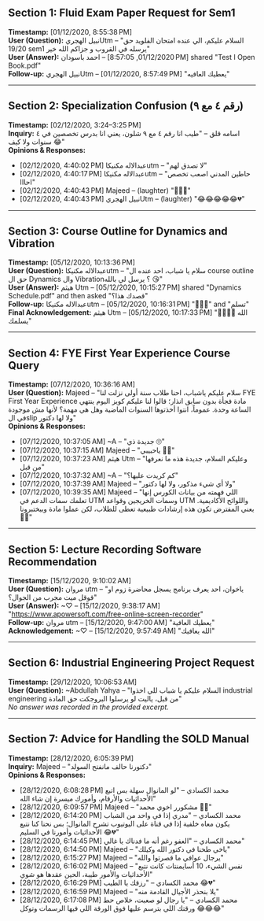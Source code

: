 ## Section 1: Fluid Exam Paper Request for Sem1
**Timestamp:** [01/12/2020, 8:55:38 PM]  
**User (Question):** نبيل الهجريUtm – "السلام عليكم، الي عنده امتحان الفلويد حق 19/20 sem1 يرسله في القروب و جزاكم الله خير"  
**User (Answer):** احمد باسودان – [01/12/2020, 8:57:05 PM] shared "Test I Open Book.pdf"  
**Follow-up:** نبيل الهجريUtm – [01/12/2020, 8:57:49 PM] "يعطيك العافيه"

---

## Section 2: Specialization Confusion (رقم ٤ مع ٩)
**Timestamp:** [02/12/2020, 3:24–3:25 PM]  
**Inquiry:** اسامه قلق – "طيب انا رقم ٤ مع ٩ شلون، يعني انا بدرس تخصصين في ٤ سنوات ولا كيف 😂"  
**Opinions & Responses:**  
- [02/12/2020, 4:40:02 PM] عبدالاله مكنيكاutm – "لا تصدق لهم"  
- [02/12/2020, 4:40:17 PM] عبدالاله مكنيكاutm – "حاطين المدني اصعب تخصص احااا"  
- [02/12/2020, 4:40:43 PM] Majeed – (laughter) "🤣🤣🤣"  
- [02/12/2020, 4:40:43 PM] نبيل الهجريUtm – (laughter) "😂😂😂😂😂💔"

---

## Section 3: Course Outline for Dynamics and Vibration
**Timestamp:** [05/12/2020, 10:13:36 PM]  
**User (Question):** عبدالاله مكنيكاutm – "سلام يا شباب، احد عنده ال course outline حق ال Dynamics وال Vibration؟ يرسل لي بالله 😘"  
**User (Answer):** هيثم Utm – [05/12/2020, 10:15:27 PM] shared "Dynamics Schedule.pdf" and then asked "قصدك هذا؟"  
**Follow-up:** عبدالاله مكنيكاutm – [05/12/2020, 10:16:31 PM] "👌🏻🌹" and "تسلم"  
**Final Acknowledgement:** هيثم Utm – [05/12/2020, 10:17:33 PM] "👍🏼👍🏼 الله يسلمك"

---

## Section 4: FYE First Year Experience Course Query
**Timestamp:** [07/12/2020, 10:36:16 AM]  
**User (Question):** Majeed – "سلام عليكم ياشباب، احنا طلاب سنة أولى نزلت لنا FYE First Year Experience مادة فجأة بدون سابق انذار؛ قالوا لنا عليكم كويز اليوم ينتهي الساعة وحدة. عموماً، انتوا أخذتوها السنوات الماضية وهل هي مهمة؟ لأنها مش موجودة في الslip ولا لها دكتور"  
**Opinions & Responses:**  
- [07/12/2020, 10:37:05 AM] ~A – "جديدة ذي 🙄"  
- [07/12/2020, 10:37:15 AM] Majeed – "ياحبيبي 🙂💔"  
- [07/12/2020, 10:37:23 AM] هيثم Utm – "وعليكم السلام، جديدة هذه ما نعرفها من قبل"  
- [07/12/2020, 10:37:32 AM] ~A – "كم كريدت عليها؟"  
- [07/12/2020, 10:37:39 AM] Majeed – "ولا أي شيء مذكور، ولا لها دكتور"  
- [07/12/2020, 10:39:35 AM] Majeed – "اللي فهمته من بيانات الكورس إنها تعلمك سمات الدعم في UTM وسمات الخريجين وقواعد UTM واللوائح الأكاديمية. يعني المفترض تكون هذه إرشادات طبيعية تعطى للطلاب، لكن عملوا مادة وبيختبرونا 🙂💔"

---

## Section 5: Lecture Recording Software Recommendation
**Timestamp:** [15/12/2020, 9:10:02 AM]  
**User (Question):** مروان utm – "ياخوان، احد يعرف برنامج يسجل محاضرة زوم او قوقل ميت مجرب من الجوال؟"  
**User (Answer):** ~♡ – [15/12/2020, 9:38:17 AM] "https://www.apowersoft.com/free-online-screen-recorder"  
**Follow-up:** مروان utm – [15/12/2020, 9:47:00 AM] "يعطيك العافية"  
**Acknowledgement:** ~♡ – [15/12/2020, 9:57:49 AM] "الله يعافيك"

---

## Section 6: Industrial Engineering Project Request
**Timestamp:** [29/12/2020, 10:06:53 AM]  
**User (Question):** ~Abdullah Yahya – "السلام عليكم يا شباب للي اخذوا industrial engineering من قبل، ياليت لو يرسلوا البروجكت حق المادة"  
*No answer was recorded in the provided excerpt.*

---

## Section 7: Advice for Handling the SOLD Manual
**Timestamp:** [28/12/2020, 6:05:39 PM]  
**Inquiry:** Majeed – "دكتورنا حالف مانفتح السولد"  
**Opinions & Responses:**  
- [28/12/2020, 6:08:28 PM] محمد الكسادي – "لو المانوال سهلة بس اتبع الأحداثيات والأرقام، وأمورك ميسرة إن شاء الله"  
- [28/12/2020, 6:09:57 PM] Majeed – "مشكورر اخوي محمد 👍🏻"  
- [28/12/2020, 6:14:20 PM] محمد الكسادي – "مدري إذا في واحد من الشباب يكون معاه خلفية إذا في قناة على اليوتيوب تشرح المانوال؛ بس نحنا كنا نتبع الأحداثيات وأمورنا في السليم 😂💔"  
- [28/12/2020, 6:14:45 PM] محمد الكسادي – "العفو رغم أنه ما فدناك يا غالي"  
- [28/12/2020, 6:14:50 PM] Majeed – "ياخي طحنا في دكتور الله وكيلك"  
- [28/12/2020, 6:15:27 PM] Majeed – "يرجال عوافي ما قصرتوا والله"  
- [28/12/2020, 6:16:02 PM] Majeed – "نفس الشيء، 10 أسايمنتات كانت نتبع الأحداثيات والأمور طيبة، الحين عقدها هو شوي"  
- [28/12/2020, 6:16:29 PM] محمد الكسادي – "رزقك يا الطيب 😂💔"  
- [28/12/2020, 6:16:59 PM] Majeed – "يلا بنحذر الأجيال القادمة منه"  
- [28/12/2020, 6:17:08 PM] محمد الكسادي – "يا رجال لو صعبت، خلاص حط ورقتك اللي بترسم عليها فوق الورقة اللي فيها الرسمات وتوكل 😂😂😂"

